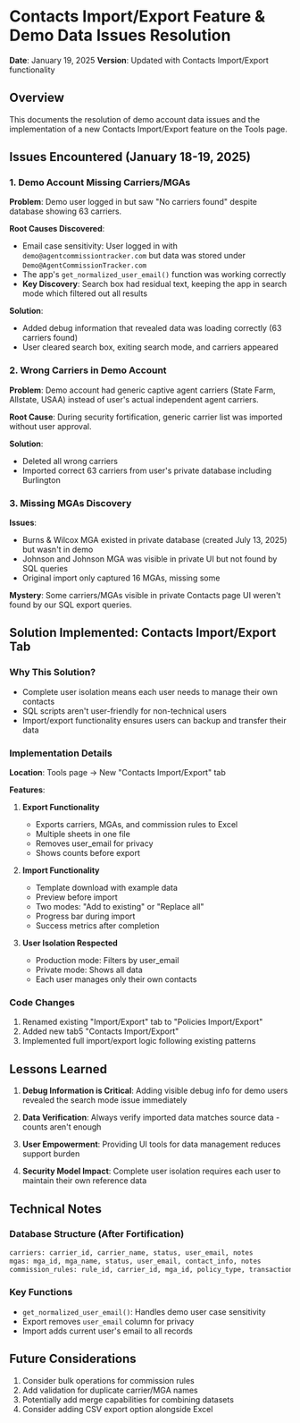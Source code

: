 # Contacts Import/Export Feature & Demo Data Issues Resolution
**Date**: January 19, 2025
**Version**: Updated with Contacts Import/Export functionality

## Overview
This documents the resolution of demo account data issues and the implementation of a new Contacts Import/Export feature on the Tools page.

## Issues Encountered (January 18-19, 2025)

### 1. Demo Account Missing Carriers/MGAs
**Problem**: Demo user logged in but saw "No carriers found" despite database showing 63 carriers.

**Root Causes Discovered**:
- Email case sensitivity: User logged in with `demo@agentcommissiontracker.com` but data was stored under `Demo@AgentCommissionTracker.com`
- The app's `get_normalized_user_email()` function was working correctly
- **Key Discovery**: Search box had residual text, keeping the app in search mode which filtered out all results

**Solution**: 
- Added debug information that revealed data was loading correctly (63 carriers found)
- User cleared search box, exiting search mode, and carriers appeared

### 2. Wrong Carriers in Demo Account
**Problem**: Demo account had generic captive agent carriers (State Farm, Allstate, USAA) instead of user's actual independent agent carriers.

**Root Cause**: During security fortification, generic carrier list was imported without user approval.

**Solution**: 
- Deleted all wrong carriers
- Imported correct 63 carriers from user's private database including Burlington

### 3. Missing MGAs Discovery
**Issues**:
- Burns & Wilcox MGA existed in private database (created July 13, 2025) but wasn't in demo
- Johnson and Johnson MGA was visible in private UI but not found by SQL queries
- Original import only captured 16 MGAs, missing some

**Mystery**: Some carriers/MGAs visible in private Contacts page UI weren't found by our SQL export queries.

## Solution Implemented: Contacts Import/Export Tab

### Why This Solution?
- Complete user isolation means each user needs to manage their own contacts
- SQL scripts aren't user-friendly for non-technical users  
- Import/export functionality ensures users can backup and transfer their data

### Implementation Details

**Location**: Tools page → New "Contacts Import/Export" tab

**Features**:
1. **Export Functionality**
   - Exports carriers, MGAs, and commission rules to Excel
   - Multiple sheets in one file
   - Removes user_email for privacy
   - Shows counts before export

2. **Import Functionality**
   - Template download with example data
   - Preview before import
   - Two modes: "Add to existing" or "Replace all"
   - Progress bar during import
   - Success metrics after completion

3. **User Isolation Respected**
   - Production mode: Filters by user_email
   - Private mode: Shows all data
   - Each user manages only their own contacts

### Code Changes
1. Renamed existing "Import/Export" tab to "Policies Import/Export"
2. Added new tab5 "Contacts Import/Export" 
3. Implemented full import/export logic following existing patterns

## Lessons Learned

1. **Debug Information is Critical**: Adding visible debug info for demo users revealed the search mode issue immediately

2. **Data Verification**: Always verify imported data matches source data - counts aren't enough

3. **User Empowerment**: Providing UI tools for data management reduces support burden

4. **Security Model Impact**: Complete user isolation requires each user to maintain their own reference data

## Technical Notes

### Database Structure (After Fortification)
```sql
carriers: carrier_id, carrier_name, status, user_email, notes
mgas: mga_id, mga_name, status, user_email, contact_info, notes  
commission_rules: rule_id, carrier_id, mga_id, policy_type, transaction_type, commission_rate, user_email, is_active
```

### Key Functions
- `get_normalized_user_email()`: Handles demo user case sensitivity
- Export removes `user_email` column for privacy
- Import adds current user's email to all records

## Future Considerations

1. Consider bulk operations for commission rules
2. Add validation for duplicate carrier/MGA names
3. Potentially add merge capabilities for combining datasets
4. Consider adding CSV export option alongside Excel